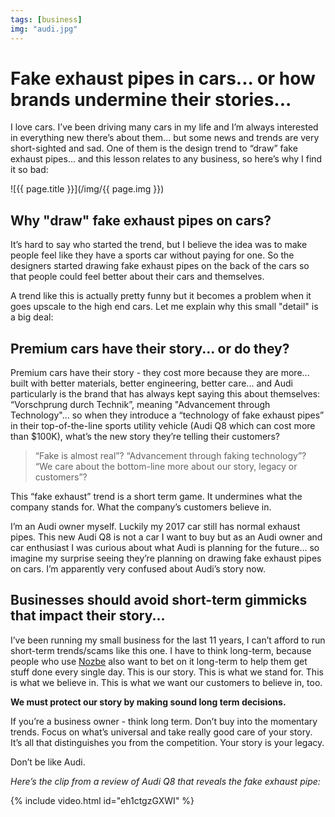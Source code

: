 ```yaml
---
tags: [business]
img: "audi.jpg"
---
```


# Fake exhaust pipes in cars... or how brands undermine their stories...

I love cars. I’ve been driving many cars in my life and I’m always interested in everything new there’s about them... but some news and trends are very short-sighted and sad. One of them is the design trend to “draw” fake exhaust pipes... and this lesson relates to any business, so here’s why I find it so bad:

<!--More-->

![{{ page.title }}](/img/{{ page.img }})

## Why "draw" fake exhaust pipes on cars?

It’s hard to say who started the trend, but I believe the idea was to make people feel like they have a sports car without paying for one. So the designers started drawing fake exhaust pipes on the back of the cars so that people could feel better about their cars and themselves.

A trend like this is actually pretty funny but it becomes a problem when it goes upscale to the high end cars. Let me explain why this small "detail" is a big deal:

## Premium cars have their story... or do they?

Premium cars have their story - they cost more because they are more... built with better materials, better engineering, better care... and Audi particularly is the brand that has always kept saying this about themselves: “Vorschprung durch Technik”, meaning "Advancement through Technology"... so when they introduce a “technology of fake exhaust pipes” in their top-of-the-line sports utility vehicle (Audi Q8 which can cost more than $100K), what’s the new story they’re telling their customers?

> “Fake is almost real”? “Advancement through faking technology”? “We care about the bottom-line more about our story, legacy or customers”?

This “fake exhaust” trend is a short term game. It undermines what the company stands for. What the company’s customers believe in.

I’m an Audi owner myself. Luckily my 2017 car still has normal exhaust pipes. This new Audi Q8 is not a car I want to buy but as an Audi owner and car enthusiast I was curious about what Audi is planning for the future... so imagine my surprise seeing they’re planning on drawing fake exhaust pipes on cars. I’m apparently very confused about Audi’s story now.

## Businesses should avoid short-term gimmicks that impact their story...

I’ve been running my small business for the last 11 years, I can’t afford to run short-term trends/scams like this one. I have to think long-term, because people who use [Nozbe][n] also want to bet on it long-term to help them get stuff done every single day. This is our story. This is what we stand for. This is what we believe in. This is what we want our customers to believe in, too.

**We must protect our story by making sound long term decisions.**

If you’re a business owner - think long term. Don’t buy into the momentary trends. Focus on what’s universal and take really good care of your story. It’s all that distinguishes you from the competition. Your story is your legacy.

Don’t be like Audi.

*Here’s the clip from a review of Audi Q8 that reveals the fake exhaust pipe:*

{% include video.html id="eh1ctgzGXWI" %}

[d]: http://db.tt/kD7Liux
[t]: https://twitter.com/MSliwinski
[p]: /podcast
[n]: https://nozbe.com/?a=mike
[r]: https://radex.io/
[i]: https://itunes.apple.com/podcast/the-podcast/id1012329770
[o]: https://ipadonly.com

[pm]: http://productivemag.com/